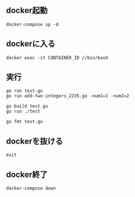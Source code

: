 ## docker起動
```
docker-compose up -d
```

## dockerに入る
```
docker exec -it CONTAINER_ID //bin/bash
```

## 実行
```
go run test.go
go run add-two-integers_2235.go -num1=1 -num2=2

go build test.go
go run ./test

go fmt test.go
```

## dockerを抜ける
```
exit
```

## docker終了
```
docker-compose down
```
